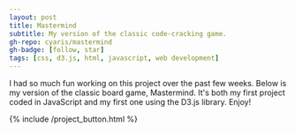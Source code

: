 ```yaml
---
layout: post
title: Mastermind
subtitle: My version of the classic code-cracking game.
gh-repo: cyaris/mastermind
gh-badge: [follow, star]
tags: [css, d3.js, html, javascript, web development]
---
```


I had so much fun working on this project over the past few weeks. Below is my version of the classic board game, Mastermind. It's both my first project coded in JavaScript and my first one using the D3.js library. Enjoy!

<style>

  .btn-group {
    width: 180px;
  }

</style>

{% include /project_button.html %}
